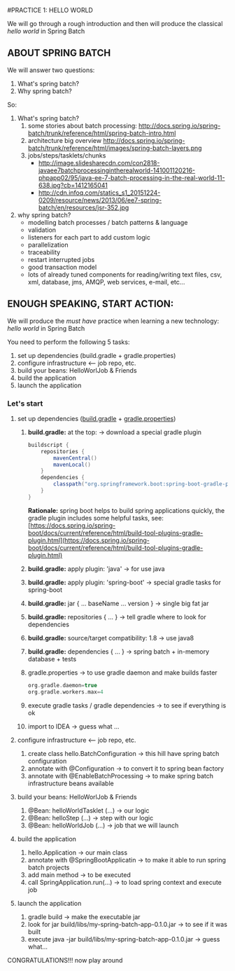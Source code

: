 #PRACTICE 1: HELLO WORLD

We will go through a rough introduction and then will produce the classical _hello world_ in Spring Batch

## ABOUT SPRING BATCH

We will answer two questions:

1. What's spring batch?
1. Why spring batch?

So:

1. What's spring batch?
    1. some stories about batch processing:
        http://docs.spring.io/spring-batch/trunk/reference/html/spring-batch-intro.html
    1. architecture big overview
        http://docs.spring.io/spring-batch/trunk/reference/html/images/spring-batch-layers.png
    1. jobs/steps/tasklets/chunks
        - http://image.slidesharecdn.com/con2818-javaee7batchprocessingintherealworld-141001120216-phpapp02/95/java-ee-7-batch-processing-in-the-real-world-11-638.jpg?cb=1412165041
        - http://cdn.infoq.com/statics_s1_20151224-0209/resource/news/2013/06/ee7-spring-batch/en/resources/jsr-352.jpg
1. why spring batch?
    * modelling batch processes / batch patterns & language
    * validation
    * listeners for each part to add custom logic
    * parallelization
    * traceability
    * restart interrupted jobs
    * good transaction model
    * lots of already tuned components for reading/writing text files, csv, xml, database, jms, AMQP, web services, e-mail, etc...

## ENOUGH SPEAKING, START ACTION:

We will produce the _must have_ practice when learning a new technology: _hello world_ in Spring Batch

You need to perform the following 5 tasks:

1. set up dependencies (build.gradle + gradle.properties)
1. configure infrastructure <-- job repo, etc.
1. build your beans: HelloWorlJob & Friends
1. build the application
1. launch the application

### Let's start

1. set up dependencies ([build.gradle](https://github.com/rvazquezglez/spring-batch-workshop/blob/master/exercise-1/build.gradle) + [gradle.properties](gradle.properties))
    1. **build.gradle:** at the top:
        -> download a special gradle plugin

        ```groovy
        buildscript {
            repositories {
                mavenCentral()
                mavenLocal()
            }
            dependencies {
                classpath("org.springframework.boot:spring-boot-gradle-plugin:1.3.1.RELEASE")
            }
        }
        ```

        <strong>Rationale:</strong> spring boot helps to build spring applications quickly, the gradle plugin includes some helpful tasks, see: [https://docs.spring.io/spring-boot/docs/current/reference/html/build-tool-plugins-gradle-plugin.html](https://docs.spring.io/spring-boot/docs/current/reference/html/build-tool-plugins-gradle-plugin.html)

    1. **build.gradle:** apply plugin: 'java' 
        -> for use java
    1. **build.gradle:** apply plugin: 'spring-boot' 
        -> special gradle tasks for spring-boot
    1. **build.gradle:** jar { ... baseName ... version } 
        -> single big fat jar
    1. **build.gradle:** repositories { ... } 
        -> tell gradle where to look for dependencies
    1. **build.gradle:** source/target compatibility: 1.8 
        -> use java8
    1. **build.gradle:** dependencies { ... } 
        -> spring batch + in-memory database + tests
    1. gradle.properties
        -> to use gradle daemon and make builds faster

        ```groovy
        org.gradle.daemon=true
        org.gradle.workers.max=4 
        ```
    1. execute gradle tasks / gradle dependencies 
        -> to see if everything is ok
    1. import to IDEA
        -> guess what ...

1. configure infrastructure <-- job repo, etc.
    1. create class hello.BatchConfiguration 
        -> this hill have spring batch configuration
    1. annotate with @Configuration 
        -> to convert it to spring bean factory
    1. annotate with @EnableBatchProcessing 
        -> to make spring batch infrastructure beans available

1. build your beans: HelloWorlJob & Friends
    1. @Bean: helloWorldTasklet (...) 
        -> our logic
    1. @Bean: helloStep (...) 
        -> step with our logic
    1. @Bean: helloWorldJob (...) 
        -> job that we will launch

1. build the application
    1. hello.Application 
        -> our main class
    1. annotate with @SpringBootApplicatin 
        -> to make it able to run spring batch projects
    1. add main method 
        -> to be executed
    1. call SpringApplication.run(...) 
        -> to load spring context and execute job

1. launch the application
    1. gradle build
        -> make the executable jar
    1. look for jar build/libs/my-spring-batch-app-0.1.0.jar
        -> to see if it was built
    1. execute java -jar build/libs/my-spring-batch-app-0.1.0.jar
        -> guess what...

CONGRATULATIONS!!! now play around

